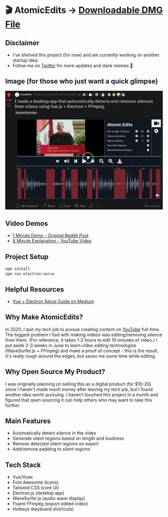# 🎬 AtomicEdits -> [Downloadable DMG File](https://github.com/SuboptimalEng/AtomicEdits/tree/master/downloads)

## Disclaimer

- I've shelved this project (for now) and am currently working on another startup idea.
- Follow me on [Twitter](twitter.com/SuboptimalEng) for more updates and dank memes 👀

## Image (for those who just want a quick glimpse)

<img src="/demo/atomic_edits.png" width="600">

## Video Demos

- [1 Minute Demo - Original Reddit Post](https://www.reddit.com/r/webdev/comments/ohbl6i/i_made_a_desktop_app_that_automatically_detects/)
- [8 Minute Explanation - YouTube Video](https://www.youtube.com/watch?v=8N5SWcf3DYg&t=89s)

## Project Setup

```
npm install
npm run electron:serve
```

## Helpful Resources
- [Vue + Electron Setup Guide on Medium](https://medium.com/swlh/how-to-safely-set-up-an-electron-app-with-vue-and-webpack-556fb491b83)

## Why Make AtomicEdits?

In 2020, I quit my tech job to pursue creating content on [YouTube](youtube.com/SuboptimalEng) full-time.
The biggest problem I had with making videos was editing/removing silence from them.
(For reference, it takes 1-2 hours to edit 10 minutes of video.) I put aside 2-3 weeks in June to learn video
editing technologies (WaveSurfer.js + FFmpeg) and make a proof of concept - this is the result.
It's really rough around the edges, but saves me some time while editing.

## Why Open Source My Product?

I was originally planning on selling this as a digital product (for \$10-20) since I haven't made much money
after leaving my tech job, but I found another idea worth pursuing. I haven't touched this project in a month
and figured that open sourcing it can help others who may want to take this further.

## Main Features

- Automatically detect silence in the video
- Generate silent regions based on length and loudness
- Remove detected silent regions on export
- Add/remove padding to silent regions

## Tech Stack

- Vue/Vuex
- Font Awesome (icons)
- Tailwind CSS (core UI)
- Electron.js (desktop app)
- WaveSurfer.js (audio wave display)
- Fluent FFmpeg (export edited video)
- Hotkeys (keyboard shortcuts)
